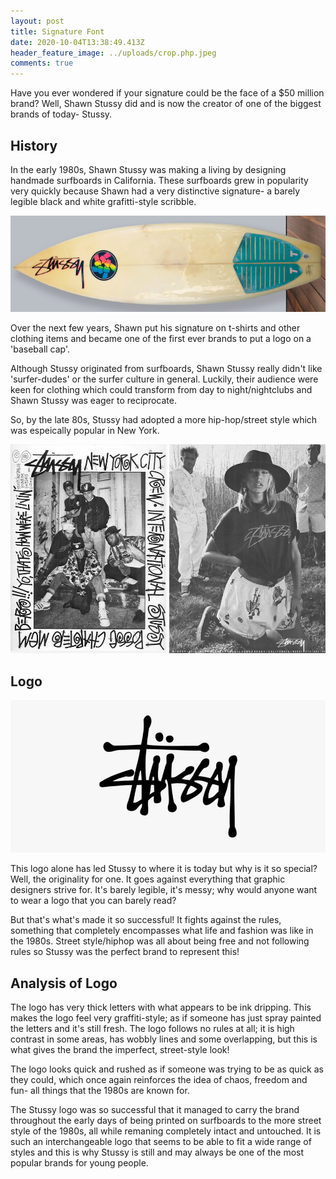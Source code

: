 ```yaml
---
layout: post
title: Signature Font
date: 2020-10-04T13:38:49.413Z
header_feature_image: ../uploads/crop.php.jpeg
comments: true
---
```

Have you ever wondered if your signature could be the face of a $50 million brand? Well, Shawn Stussy did and is now the creator of one of the biggest brands of today- Stussy.

## History

In the early 1980s, Shawn Stussy was making a living by designing handmade surfboards in California. These surfboards grew in popularity very quickly because Shawn had a very distinctive signature- a barely legible black and white grafitti-style scribble.

![Stussy Surfboard by Surfboardhoard.com](../uploads/stussy-1.jpg "Stussy Surfboard by Surfboardhoard.com")

Over the next few years, Shawn put his signature on t-shirts and other clothing items and became one of the first ever brands to put a logo on a 'baseball cap'. 

Although Stussy originated from surfboards, Shawn Stussy really didn't like 'surfer-dudes' or the surfer culture in general. Luckily, their audience were keen for clothing which could transform from day to night/nightclubs and Shawn Stussy was eager to reciprocate.

So, by the late 80s, Stussy had adopted a more hip-hop/street style which was espeically popular in New York. 

![Image by Goodhoodstore.com](../uploads/stussy_vintage_advert_double_2_v2.jpg "Image by Goodhoodstore.com")

## Logo 

![](../uploads/stussy-logo.png)

This logo alone has led Stussy to where it is today but why is it so special? Well, the originality for one. It goes against everything that graphic designers strive for. It's barely legible, it's messy; why would anyone want to wear a logo that you can barely read? 

But that's what's made it so successful! It fights against the rules, something that completely encompasses what life and fashion was like in the 1980s. Street style/hiphop was all about being free and not following rules so Stussy was the perfect brand to represent this!

## Analysis of Logo

The logo has very thick letters with what appears to be ink dripping. This makes the logo feel very graffiti-style; as if someone has just spray painted the letters and it's still fresh. The logo follows no rules at all; it is high contrast in some areas, has wobbly lines and some overlapping, but this is what gives the brand the imperfect, street-style look!

The logo looks quick and rushed as if someone was trying to be as quick as they could, which once again reinforces the idea of chaos, freedom and fun- all things that the 1980s are known for.

The Stussy logo was so successful that it managed to carry the brand throughout the early days of being printed on surfboards to the more street style of the 1980s, all while remaning completely intact and untouched. It is such an interchangeable logo that seems to be able to fit a wide range of styles and this is why Stussy is still and may always be one of the most popular brands for young people.